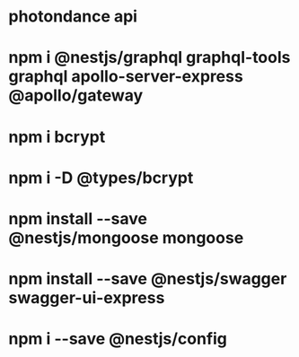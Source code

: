 # photondance api 
# npm i @nestjs/graphql graphql-tools graphql apollo-server-express @apollo/gateway
# npm i bcrypt
# npm i -D @types/bcrypt
# npm install --save @nestjs/mongoose mongoose
# npm install --save @nestjs/swagger swagger-ui-express
# npm i --save @nestjs/config
#
#
#
